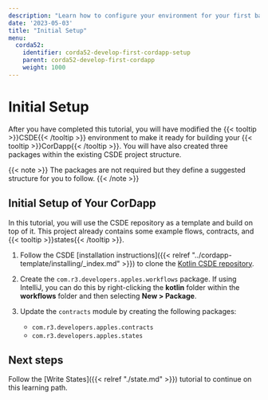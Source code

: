 ```yaml
---
description: "Learn how to configure your environment for your first basic Corda 5 CorDapp."
date: '2023-05-03'
title: "Initial Setup"
menu:
  corda52:
    identifier: corda52-develop-first-cordapp-setup
    parent: corda52-develop-first-cordapp
    weight: 1000
---
```


# Initial Setup

After you have completed this tutorial, you will have modified the {{< tooltip >}}CSDE{{< /tooltip >}} environment to make it ready for building your {{< tooltip >}}CorDapp{{< /tooltip >}}.
You will have also created three packages within the existing CSDE project structure.

{{< note >}}
The packages are not required but they define a suggested structure for you to follow.
{{< /note >}}

## Initial Setup of Your CorDapp

In this tutorial, you will use the CSDE repository as a template and build on top of it.
This project already contains some example flows, contracts, and {{< tooltip >}}states{{< /tooltip >}}.

1. Follow the CSDE [installation instructions]({{< relref "../cordapp-template/installing/_index.md" >}}) to clone the [Kotlin CSDE repository](https://github.com/corda/CSDE-cordapp-template-kotlin).

2. Create the `com.r3.developers.apples.workflows` package. If using IntelliJ, you can do this by right-clicking
the **kotlin** folder within the **workflows** folder and then selecting **New > Package**.

3. Update the `contracts` module by creating the following packages:

   * `com.r3.developers.apples.contracts`
   * `com.r3.developers.apples.states`

## Next steps

Follow the [Write States]({{< relref "./state.md" >}}) tutorial to continue on this learning path.
